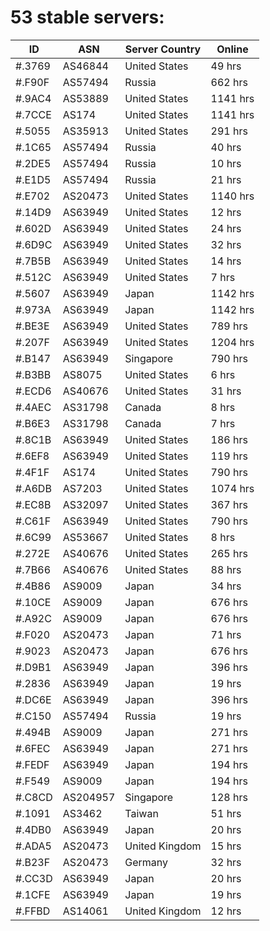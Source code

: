 # 53 stable servers:

| ID | ASN | Server Country | Online |
| ------ | ------ | ------ | ------ |
| #.3769 | AS46844 | United States | 49 hrs |
| #.F90F | AS57494 | Russia | 662 hrs |
| #.9AC4 | AS53889 | United States | 1141 hrs |
| #.7CCE | AS174 | United States | 1141 hrs |
| #.5055 | AS35913 | United States | 291 hrs |
| #.1C65 | AS57494 | Russia | 40 hrs |
| #.2DE5 | AS57494 | Russia | 10 hrs |
| #.E1D5 | AS57494 | Russia | 21 hrs |
| #.E702 | AS20473 | United States | 1140 hrs |
| #.14D9 | AS63949 | United States | 12 hrs |
| #.602D | AS63949 | United States | 24 hrs |
| #.6D9C | AS63949 | United States | 32 hrs |
| #.7B5B | AS63949 | United States | 14 hrs |
| #.512C | AS63949 | United States | 7 hrs |
| #.5607 | AS63949 | Japan | 1142 hrs |
| #.973A | AS63949 | Japan | 1142 hrs |
| #.BE3E | AS63949 | United States | 789 hrs |
| #.207F | AS63949 | United States | 1204 hrs |
| #.B147 | AS63949 | Singapore | 790 hrs |
| #.B3BB | AS8075 | United States | 6 hrs |
| #.ECD6 | AS40676 | United States | 31 hrs |
| #.4AEC | AS31798 | Canada | 8 hrs |
| #.B6E3 | AS31798 | Canada | 7 hrs |
| #.8C1B | AS63949 | United States | 186 hrs |
| #.6EF8 | AS63949 | United States | 119 hrs |
| #.4F1F | AS174 | United States | 790 hrs |
| #.A6DB | AS7203 | United States | 1074 hrs |
| #.EC8B | AS32097 | United States | 367 hrs |
| #.C61F | AS63949 | United States | 790 hrs |
| #.6C99 | AS53667 | United States | 8 hrs |
| #.272E | AS40676 | United States | 265 hrs |
| #.7B66 | AS40676 | United States | 88 hrs |
| #.4B86 | AS9009 | Japan | 34 hrs |
| #.10CE | AS9009 | Japan | 676 hrs |
| #.A92C | AS9009 | Japan | 676 hrs |
| #.F020 | AS20473 | Japan | 71 hrs |
| #.9023 | AS20473 | Japan | 676 hrs |
| #.D9B1 | AS63949 | Japan | 396 hrs |
| #.2836 | AS63949 | Japan | 19 hrs |
| #.DC6E | AS63949 | Japan | 396 hrs |
| #.C150 | AS57494 | Russia | 19 hrs |
| #.494B | AS9009 | Japan | 271 hrs |
| #.6FEC | AS63949 | Japan | 271 hrs |
| #.FEDF | AS63949 | Japan | 194 hrs |
| #.F549 | AS9009 | Japan | 194 hrs |
| #.C8CD | AS204957 | Singapore | 128 hrs |
| #.1091 | AS3462 | Taiwan | 51 hrs |
| #.4DB0 | AS63949 | Japan | 20 hrs |
| #.ADA5 | AS20473 | United Kingdom | 15 hrs |
| #.B23F | AS20473 | Germany | 32 hrs |
| #.CC3D | AS63949 | Japan | 20 hrs |
| #.1CFE | AS63949 | Japan | 19 hrs |
| #.FFBD | AS14061 | United Kingdom | 12 hrs |

